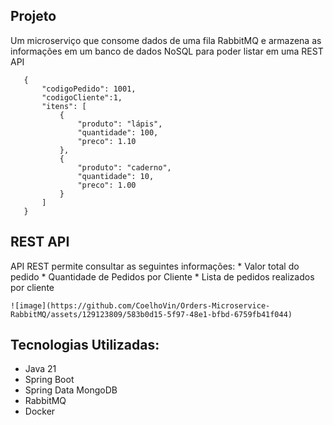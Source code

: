 ## Projeto
Um microserviço que consome dados de uma fila RabbitMQ e armazena as informações em um banco de dados NoSQL para poder listar em uma REST API 

```
   {
       "codigoPedido": 1001,
       "codigoCliente":1,
       "itens": [
           {
               "produto": "lápis",
               "quantidade": 100,
               "preco": 1.10
           },
           {
               "produto": "caderno",
               "quantidade": 10,
               "preco": 1.00
           }
       ]
   }
```
## REST API

API REST permite consultar as seguintes informações:
    * Valor total do pedido
    * Quantidade de Pedidos por Cliente
    * Lista de pedidos realizados por cliente

    ![image](https://github.com/CoelhoVin/Orders-Microservice-RabbitMQ/assets/129123809/583b0d15-5f97-48e1-bfbd-6759fb41f044)


## Tecnologias Utilizadas:
  * Java 21
  * Spring Boot
  * Spring Data MongoDB
  * RabbitMQ
  * Docker

